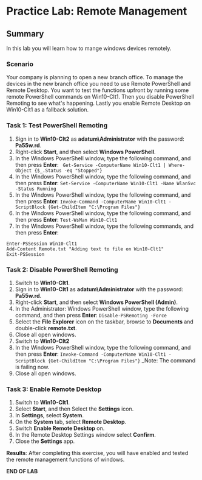 # Practice Lab: Remote Management 

## Summary

In this lab you will learn how to mange windows devices remotely.

### Scenario
Your company is planning to open a new branch office. To manage the devices in the new branch office you need to use Remote PowerShell and Remote Desktop. You want to test the functions upfront by running some remote PowerShell commands on Win10-Clt1. Then you disable PowerShell Remoting to see what's happening. Lastly you enable Remote Desktop on Win10-Clt1 as a fallback solution.

### Task 1: Test PowerShell Remoting
1.  Sign in to **Win10-Clt2** as **adatum\\Administrator** with the password: **Pa55w.rd**.
2.  Right-click **Start**, and then select **Windows PowerShell**.
3.  In the Windows PowerShell window, type the following command, and then press **Enter**:
` Get-Service -ComputerName Win10-Clt1 | Where-Object {$_.Status -eq "Stopped"}`
4.  In the Windows PowerShell window, type the following command, and then press **Enter**:
`Set-Service -ComputerName Win10-Clt1 -Name WlanSvc -Status Running`
5.  In the Windows PowerShell window, type the following command, and then press **Enter**:
`Invoke-Command -ComputerName Win10-Clt1 -ScriptBlock {Get-ChildItem "C:\Program Files"}`
6.  In the Windows PowerShell window, type the following command, and then press **Enter**:
`Test-WsMan Win10-Clt1`
7.  In the Windows PowerShell window, type the following commands, and then press **Enter**:
```
Enter-PSSession Win10-Clt1
Add-Content Remote.txt "Adding text to file on Win10-Clt1"
Exit-PSSession
```

### Task 2: Disable PowerShell Remoting
1.  Switch to **Win10-Clt1**.
2.  Sign in to **Win10-Clt1** as **adatum\\Administrator** with the password: **Pa55w.rd**.
3.  Right-click **Start**, and then select **Windows PowerShell (Admin)**.
4.  In the Administrator: Windows PowerShell window, type the following command, and then press **Enter**:
`Disable-PSRemoting -Force`
5.  Select the **File Explorer** icon on the taskbar, browse to **Documents** and double-click **remote.txt**.
6.  Close all open windows.
7.  Switch to **Win10-Clt2**
8.  In the Windows PowerShell window, type the following command, and then press **Enter**:
`Invoke-Command -ComputerName Win10-Clt1 -ScriptBlock {Get-ChildItem "C:\Program Files"}`
_Note: The command is failing now.
9.  Close all open windows.

### Task 3: Enable Remote Desktop
1.  Switch to **Win10-Clt1**.
2.  Select **Start**, and then Select the **Settings** icon.
3.  In **Settings**, select **System**.
4.  On the **System** tab, select **Remote Desktop**.
5.  Switch **Enable Remote Desktop** on.
6.  In the Remote Desktop Settings window select **Confirm**.
7.  Close the **Settings** app.

**Results**: After completing this exercise, you will have enabled and tested the remote management functions of windows.

**END OF LAB**